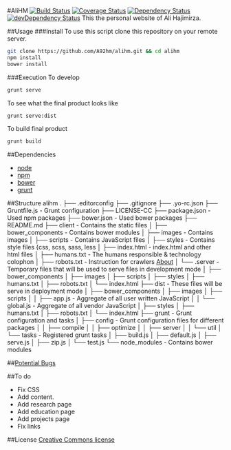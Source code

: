 #AliHM [![Build Status](https://travis-ci.org/A92hm/alihm.svg)](https://travis-ci.org/A92hm/alihm) [![Coverage Status](https://coveralls.io/repos/A92hm/alihm/badge.png)](https://coveralls.io/r/A92hm/alihm) [![Dependency Status](https://david-dm.org/a92hm/alihm.svg)](https://david-dm.org/a92hm/alihm) [![devDependency Status](https://david-dm.org/a92hm/alihm/dev-status.svg)](https://david-dm.org/a92hm/alihm#info=devDependencies)
This the personal website of Ali Hajimirza.

##Usage
###Install
To use this script clone this repository on your remote server.
```bash
git clone https://github.com/A92hm/alihm.git && cd alihm
npm install
bower install
```
###Execution
To develop
```bash
grunt serve
```
To see what the final product looks like
```bash
grunt serve:dist
```
To build final product
```bash
grunt build
```

##Dependencies
* [node](http://nodejs.org)
* [npm](https://www.npmjs.com)
* [bower](https://github.com/bower/bower)
* [grunt](http://gruntjs.com)

##Structure
    alihm
    .
    ├── .editorconfig
    ├── .gitignore
    ├── .yo-rc.json
    ├── Gruntfile.js                - Grunt configuration
    ├── LICENSE-CC
    ├── package.json                - Used npm packages
    ├── bower.json                  - Used bower packages
    ├── README.md
    ├── client                      - Contains the static files
    │   ├── bower_components        - Contains bower modules
    │   ├── images                  - Contains images
    │   ├── scripts                 - Contains JavaScript files
    │   ├── styles                  - Contains style files {css, scss, sass, less
    │   ├── index.html              - index.html and other html files
    │   ├── humans.txt              - The humans responsible & technology colophon
    │   ├── robots.txt              - Instruction for crawlers [About](www.robotstxt.org/)
    │   └── .server                 - Temporary files that will be used to serve files in development mode
    │       ├── bower_components
    │       ├── images
    │       ├── scripts
    │       ├── styles
    │       ├── humans.txt
    │       ├── robots.txt
    │       └── index.html
    ├── dist                        - These files will be serve in deployment mode
    │   ├── bower_components
    │   ├── images
    │   ├── scripts
    │   │   ├── app.js              - Aggregate of all user written JavaScript
    │   │   └── global.js           - Aggregate of all vendor JavaScript
    │   ├── styles
    │   ├── humans.txt
    │   ├── robots.txt
    │   └── index.html
    ├── grunt                       - Grunt configuration and tasks
    │   ├── config                  - Grunt configuration files for different packages
    │   │   ├── compile
    │   │   ├── optimize
    │   │   ├── server
    │   │   └── util
    │   └── tasks                   - Registered grunt tasks
    │       ├── build.js
    │       ├── default.js
    │       ├── serve.js
    │       ├── zip.js
    │       └── test.js
    └── node_modules                - Contains bower modules

##[Potential Bugs](https://github.com/A92hm/alihm/issues)

##To do
* Fix CSS
* Add content.
* Add research page
* Add education page
* Add projects page
* Fix links

##License
[Creative Commons license](http://creativecommons.org/licenses/by/4.0/)
